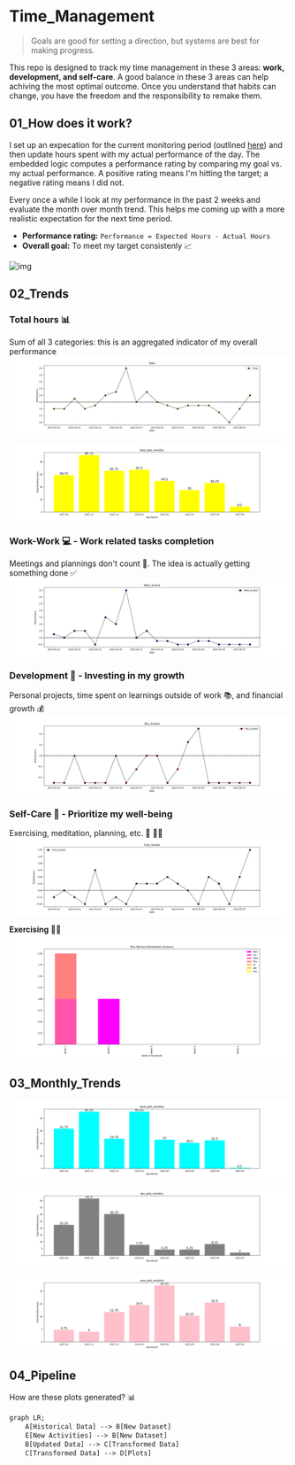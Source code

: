 # Time_Management
> Goals are good for setting a direction, but systems are best for making progress.

This repo is designed to track my time management in these 3 areas: **work, development, and self-care**. A good balance in these 3 areas can help achiving the most optimal outcome. Once you understand that habits can change, you have the freedom and the responsibility to remake them.

## 01_How does it work?
I set up an expecation for the current monitoring period (outlined [here](https://github.com/krystinli/Time_Management/blob/main/run.py#L77-L86)) and then update hours spent with my actual performance of the day. The embedded logic computes a performance rating by comparing my goal vs. my actual performance. A positive rating means I'm hitting the target; a negative rating means I did not. 

Every once a while I look at my performance in the past 2 weeks and evaluate the month over month trend. This helps me coming up with a more realistic expectation for the next time period. 
- **Performance rating:** `Performance = Expected Hours - Actual Hours`
- **Overall goal:** To meet my target consistenly 📈

![img](https://getlighthouse.com/blog/wp-content/uploads/2016/03/dilbert_career_path.png)

## 02_Trends 

### Total hours 📊
Sum of all 3 categories: this is an aggregated indicator of my overall performance
![total](https://github.com/krystinli/Time_Management/blob/main/img/total_plot.png)

![total_monthly](https://github.com/krystinli/Time_Management/blob/main/img/total_plot_monthly.png)

### Work-Work 💻 - Work related tasks completion
Meetings and plannings don't count 👀. The idea is actually getting something done ✅
![work](https://github.com/krystinli/Time_Management/blob/main/img/work_plot.png)

### Development 🌳 - Investing in my growth
Personal projects, time spent on learnings outside of work 📚, and financial growth 💰
![coding](https://github.com/krystinli/Time_Management/blob/main/img/dev_plot.png)

### Self-Care 💟 - Prioritize my well-being
Exercising, meditation, planning, etc. 🏡 🏃‍♀️ 
![planning](https://github.com/krystinli/Time_Management/blob/main/img/care_plot.png)

**Exercising** 🏋️‍♀️
![img](https://github.com/krystinli/Time_Management/blob/main/img/2022_May_Tracking.png)

## 03_Monthly_Trends
![work_monthly](https://github.com/krystinli/Time_Management/blob/main/img/work_plot_monthly.png)

![dev_monthly](https://github.com/krystinli/Time_Management/blob/main/img/dev_plot_monthly.png)

![care_monthly](https://github.com/krystinli/Time_Management/blob/main/img/care_plot_monthly.png)


## 04_Pipeline
How are these plots generated? 📊
```mermaid
graph LR;
    A[Historical Data] --> B[New Dataset]
    E[New Activities] --> B[New Dataset]
    B[Updated Data] --> C[Transformed Data]
    C[Transformed Data] --> D[Plots]
```
